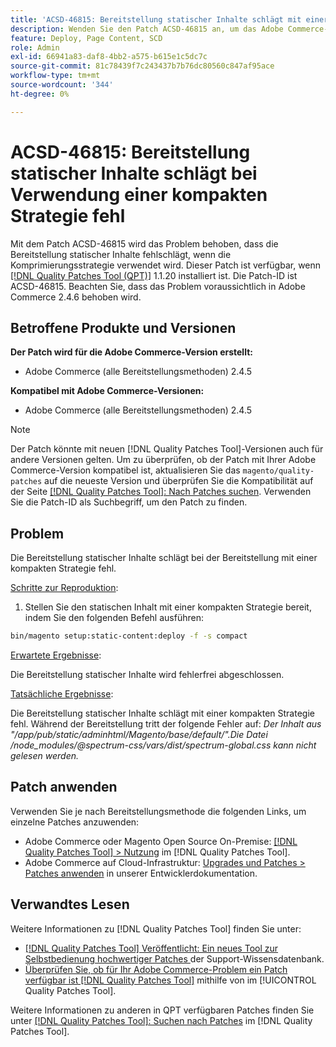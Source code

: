 ```yaml
---
title: 'ACSD-46815: Bereitstellung statischer Inhalte schlägt mit einer kompakten Strategie fehl'
description: Wenden Sie den Patch ACSD-46815 an, um das Adobe Commerce-Problem zu beheben, bei dem die Bereitstellung statischer Inhalte bei einer kompakten Strategie fehlschlägt.
feature: Deploy, Page Content, SCD
role: Admin
exl-id: 66941a83-daf8-4bb2-a575-b615e1c5dc7c
source-git-commit: 81c78439f7c243437b7b76dc80560c847af95ace
workflow-type: tm+mt
source-wordcount: '344'
ht-degree: 0%

---
```


# ACSD-46815: Bereitstellung statischer Inhalte schlägt bei Verwendung einer kompakten Strategie fehl

Mit dem Patch ACSD-46815 wird das Problem behoben, dass die Bereitstellung statischer Inhalte fehlschlägt, wenn die Komprimierungsstrategie verwendet wird. Dieser Patch ist verfügbar, wenn [[!DNL Quality Patches Tool (QPT)]](https://support.magento.com/hc/en-us/articles/360047139492) 1.1.20 installiert ist. Die Patch-ID ist ACSD-46815. Beachten Sie, dass das Problem voraussichtlich in Adobe Commerce 2.4.6 behoben wird.

## Betroffene Produkte und Versionen

**Der Patch wird für die Adobe Commerce-Version erstellt:**

* Adobe Commerce (alle Bereitstellungsmethoden) 2.4.5

**Kompatibel mit Adobe Commerce-Versionen:**

* Adobe Commerce (alle Bereitstellungsmethoden) 2.4.5

>[!NOTE]
>
>Der Patch könnte mit neuen [!DNL Quality Patches Tool]-Versionen auch für andere Versionen gelten. Um zu überprüfen, ob der Patch mit Ihrer Adobe Commerce-Version kompatibel ist, aktualisieren Sie das `magento/quality-patches` auf die neueste Version und überprüfen Sie die Kompatibilität auf der Seite [[!DNL Quality Patches Tool]: Nach Patches suchen](https://experienceleague.adobe.com/tools/commerce-quality-patches/index.html). Verwenden Sie die Patch-ID als Suchbegriff, um den Patch zu finden.

## Problem

Die Bereitstellung statischer Inhalte schlägt bei der Bereitstellung mit einer kompakten Strategie fehl.

<u>Schritte zur Reproduktion</u>:

1. Stellen Sie den statischen Inhalt mit einer kompakten Strategie bereit, indem Sie den folgenden Befehl ausführen:

```bash
bin/magento setup:static-content:deploy -f -s compact
```

<u>Erwartete Ergebnisse</u>:

Die Bereitstellung statischer Inhalte wird fehlerfrei abgeschlossen.

<u>Tatsächliche Ergebnisse</u>:

Die Bereitstellung statischer Inhalte schlägt mit einer kompakten Strategie fehl. Während der Bereitstellung tritt der folgende Fehler auf: *Der Inhalt aus &quot;/app/pub/static/adminhtml/Magento/base/default/&quot;.Die Datei /node_modules/@spectrum-css/vars/dist/spectrum-global.css kann nicht gelesen werden.*

## Patch anwenden

Verwenden Sie je nach Bereitstellungsmethode die folgenden Links, um einzelne Patches anzuwenden:

* Adobe Commerce oder Magento Open Source On-Premise: [[!DNL Quality Patches Tool] > Nutzung](/help/tools/quality-patches-tool/usage.md) im [!DNL Quality Patches Tool].
* Adobe Commerce auf Cloud-Infrastruktur: [Upgrades und Patches > Patches anwenden](https://experienceleague.adobe.com/docs/commerce-cloud-service/user-guide/develop/upgrade/apply-patches.html) in unserer Entwicklerdokumentation.

## Verwandtes Lesen

Weitere Informationen zu [!DNL Quality Patches Tool] finden Sie unter:

* [[!DNL Quality Patches Tool] Veröffentlicht: Ein neues Tool zur Selbstbedienung hochwertiger Patches ](https://experienceleague.adobe.com/en/docs/commerce-knowledge-base/kb/announcements/commerce-announcements/magento-quality-patches-released-new-tool-to-self-serve-quality-patches) der Support-Wissensdatenbank.
* [Überprüfen Sie, ob für Ihr Adobe Commerce-Problem ein Patch verfügbar ist [!DNL Quality Patches Tool]](/help/tools/quality-patches-tool/patches-available-in-qpt/check-patch-for-magento-issue-with-magento-quality-patches.md) mithilfe von im [!UICONTROL Quality Patches Tool].


Weitere Informationen zu anderen in QPT verfügbaren Patches finden Sie unter [[!DNL Quality Patches Tool]: Suchen nach Patches](https://experienceleague.adobe.com/tools/commerce-quality-patches/index.html) im [!DNL Quality Patches Tool].
